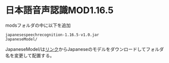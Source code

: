 # 日本語音声認識MOD1.16.5

modsフォルダの中に以下を追加
```
japanesespeechrecognition-1.16.5-v1.0.jar
JapaneseModel/
```


JapaneseModel/は[リンク](https://alphacephei.com/vosk/models)からJapaneseのモデルをダウンロードしてフォルダ名を変更して配置する。
